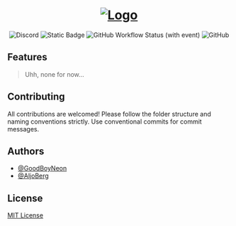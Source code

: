 <h1 align='center'>
  <a href='https://discord.com/invite/bytebot'>
    <img src="https://cdn.discordapp.com/attachments/1128312578553159760/1129351492302807060/byte-header.png" alt="Logo"/>
  </a>
</h1>

<div align="center">

<img alt="Discord" src="https://img.shields.io/discord/964184865480278026?style=for-the-badge&logo=discord&logoColor=5865F2&labelColor=%23262626&color=5865F2">
<img alt="Static Badge" src="https://img.shields.io/badge/Typescript-Written%20In?style=for-the-badge&logo=typescript&logoColor=3178c6&label=Written%20In&labelColor=262626&color=3178c6">
<img alt="GitHub Workflow Status (with event)" src="https://img.shields.io/github/actions/workflow/status/goodboyneon/byte/build.yml?style=for-the-badge&logo=github&labelColor=%23262626">
<img alt="GitHub" src="https://img.shields.io/github/license/goodboyneon/byte?style=for-the-badge&logo=mit&labelColor=262626&color=%23a51931">
</div>

## Features

> Uhh, none for now...

## Contributing

All contributions are welcomed! Please follow the folder structure and naming conventions strictly. Use conventional commits for commit messages.

## Authors

- [@GoodBoyNeon](https://twitter.com/neonthenerd)
- [@AljoBerg](https://twitter.com/Aljo9481)

## License

[MIT License](https://mit-license.org/)
